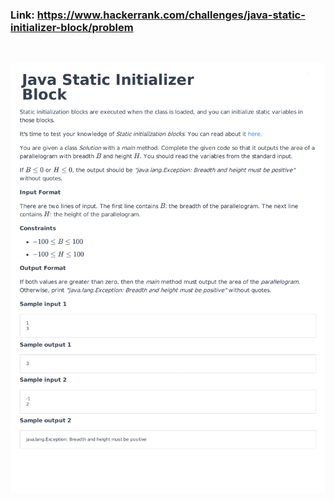 ### Link: https://www.hackerrank.com/challenges/java-static-initializer-block/problem

&nbsp;

![](java-static-initializer-block-English-1.png)
